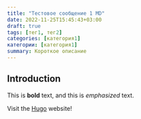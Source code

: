 ```yaml
---
title: "Тестовое сообщение 1 MD"
date: 2022-11-25T15:45:43+03:00
draft: true
tags: [тег1, тег2]
categories: [категория1]
категории: [категория1]
summary: Короткое описание 
---
```


## Introduction

This is **bold** text, and this is *emphasized* text.

Visit the [Hugo](https://gohugo.io) website!

